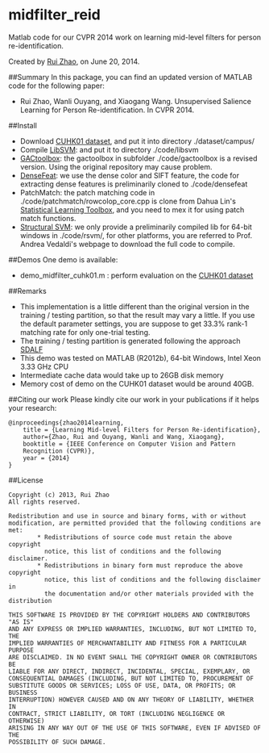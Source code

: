 # midfilter_reid
Matlab code for our CVPR 2014 work on learning mid-level filters for person
re-identification. 

Created by [Rui Zhao](www.ee.cuhk.edu.hk/~rzhao), on June 20, 2014. 

##Summary
In this package, you can find an updated version of MATLAB code for the
following paper:
- Rui Zhao, Wanli Ouyang, and Xiaogang Wang. Unsupervised Salience Learning for
Person Re-identification. In CVPR 2014. 

##Install
- Download [CUHK01
dataset](https://docs.google.com/forms/d/1MF0gAXWKeO1hpsuHlSpPBS8D5JR-r-QOPtdUoFQJONo/viewform?formkey=dF9pZ1BFZkNiMG1oZUdtTjZPalR0MGc6MA), and put it into directory ./dataset/campus/
- Compile [LibSVM](http://www.csie.ntu.edu.tw/~cjlin/libsvm/): and put it to
directory ./code/libsvm
- [GACtoolbox](https://github.com/waynezhanghk/gactoolbox): the gactoolbox in
subfolder ./code/gactoolbox is a revised version. Using the original repository
may cause problem. 
- [DenseFeat](https://github.com/Robert0812/dense_feat): we use the dense color
and SIFT feature, the code for extracting dense features is preliminarily cloned
to ./code/densefeat
- PatchMatch: the patch matching code in ./code/patchmatch/rowcolop_core.cpp is
clone from Dahua Lin's [Statistical Learning
Toolbox](http://www.mathworks.com/matlabcentral/fileexchange/12333-statistical-learning-toolbox), and you need to mex it for using patch match functions. 
- [Structural
SVM](http://www.robots.ox.ac.uk/~vedaldi/code/svm-struct-matlab.html): we only
provide a preliminarily compiled lib for 64-bit windows in ./code/rsvm/, for
other platforms, you are referred to Prof. Andrea Vedaldi's webpage to download the
full code to compile. 

##Demos
One demo is available:
- demo_midfilter_cuhk01.m : perform evaluation on the [CUHK01
dataset](https://docs.google.com/forms/d/1MF0gAXWKeO1hpsuHlSpPBS8D5JR-r-QOPtdUoFQJONo/viewform?formkey=dF9pZ1BFZkNiMG1oZUdtTjZPalR0MGc6MA)

##Remarks
- This implementation is a little different than the original version in the
training / testing partition, so that the result may vary a little. If you use
the default parameter settings, you are suppose to get 33.3% rank-1 matching
rate for only one-trial testing.
- The training / testing partition is generated following the approach
[SDALF](http://www.lorisbazzani.info/code-datasets/sdalf-descriptor/) 
- This demo was tested on MATLAB (R2012b), 64-bit Windows, Intel Xeon 3.33 GHz CPU
- Intermediate cache data would take up to 26GB disk memory 
- Memory cost of demo on the CUHK01 dataset would be around 40GB. 

##Citing our work
Please kindly cite our work in your publications if it helps your research:

	@inproceedings{zhao2014learning,
	    title = {Learning Mid-level Filters for Person Re-identification},
 	    author={Zhao, Rui and Ouyang, Wanli and Wang, Xiaogang},
	    booktitle = {IEEE Conference on Computer Vision and Pattern
		Recognition (CVPR)},
	    year = {2014}
	}

##License

	Copyright (c) 2013, Rui Zhao
	All rights reserved. 

	Redistribution and use in source and binary forms, with or without 
	modification, are permitted provided that the following conditions are 
	met:
    		* Redistributions of source code must retain the above copyright 
      		  notice, this list of conditions and the following disclaimer.
    		* Redistributions in binary form must reproduce the above copyright 
      		  notice, this list of conditions and the following disclaimer in 
      		  the documentation and/or other materials provided with the distribution
   
	THIS SOFTWARE IS PROVIDED BY THE COPYRIGHT HOLDERS AND CONTRIBUTORS "AS IS" 
	AND ANY EXPRESS OR IMPLIED WARRANTIES, INCLUDING, BUT NOT LIMITED TO, THE 
	IMPLIED WARRANTIES OF MERCHANTABILITY AND FITNESS FOR A PARTICULAR PURPOSE 
	ARE DISCLAIMED. IN NO EVENT SHALL THE COPYRIGHT OWNER OR CONTRIBUTORS BE 	
	LIABLE FOR ANY DIRECT, INDIRECT, INCIDENTAL, SPECIAL, EXEMPLARY, OR 
	CONSEQUENTIAL DAMAGES (INCLUDING, BUT NOT LIMITED TO, PROCUREMENT OF 
	SUBSTITUTE GOODS OR SERVICES; LOSS OF USE, DATA, OR PROFITS; OR BUSINESS 
	INTERRUPTION) HOWEVER CAUSED AND ON ANY THEORY OF LIABILITY, WHETHER IN 
	CONTRACT, STRICT LIABILITY, OR TORT (INCLUDING NEGLIGENCE OR OTHERWISE) 
	ARISING IN ANY WAY OUT OF THE USE OF THIS SOFTWARE, EVEN IF ADVISED OF THE 
	POSSIBILITY OF SUCH DAMAGE.
